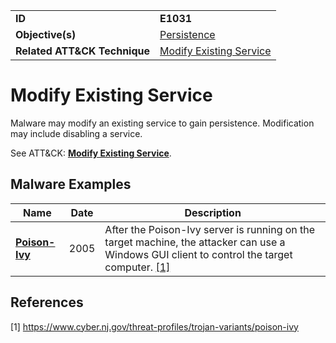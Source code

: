 |||
|---------|------------------------|
|**ID**|**E1031**|
|**Objective(s)**| [Persistence](https://github.com/MBCProject/mbc-markdown/tree/master/persistence)|
|**Related ATT&CK Technique**|[Modify Existing Service](https://attack.mitre.org/techniques/T1031)|


Modify Existing Service
=======================
Malware may modify an existing service to gain persistence. Modification may include disabling a service.

See ATT&CK: [**Modify Existing Service**](https://attack.mitre.org/techniques/T1031).

Malware Examples
----------------
|Name|Date|Description|
|-----------------------------|--------|-----------------------------|
|[**Poison-Ivy**](https://github.com/MBCProject/mbc-markdown/tree/master/xample-malware/poison-ivy.md)|2005|After the Poison-Ivy server is running on the target machine, the attacker can use a Windows GUI client to control the target computer. [[1]](#1)|

References
----------
<a name="1">[1]</a> https://www.cyber.nj.gov/threat-profiles/trojan-variants/poison-ivy
